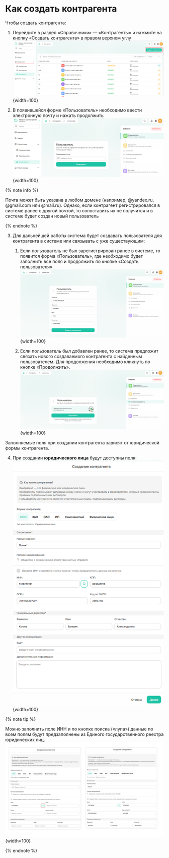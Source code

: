 # Как создать контрагента

Чтобы создать контрагента:
1. Перейдите в раздел «Справочники» — «Контрагенты» и нажмите на кнопку «Создать контрагента» в правом верхнем углу
![screenshot_1](_images/_screenshot_1_step_1.png) {width=100}

2. В появившейся форме «Пользователь» необходимо ввести электронную почту и нажать продолжить
![screenshot_2](_images/_step_2.png){width=100}

{% note info %}

Почта может быть указана в любом домене (например, @yandex.ru, @gmail.com или @mail.ru). Однако, если  контрагент регистрировался в системе ранее с другой почтой, то сопоставить их не получится и в системе будет создан новый пользователь 

{% endnote %}

3. Для дальнейшей работы система будет создавать пользователя для контрагента в системе или связывать с уже существующим:
    1. Если пользователь не был зарегистрирован ранее в системе, то появится форма «Пользователь», где необходимо будет заполнить все поля и продолжить по кнопке «Создать пользователя»
![screenshot_3_1](_images/_screenshot_step_3.png) {width=100}

    2. Если пользователь был добавлен ранее, то система предложит связать нового создаваемого контрагента с найденным пользователем. Для продолжения необходимо кликнуть по кнопке «Продолжить».
![screenshot_3_2](_images/_screenshot_step_3_2.png) {width=100}

Заполняемые поля при создании контрагента зависят от юридической формы контрагента.

4. При создании **юридического лица** будут доступны поля:
![screenshot_4](_images/_screen_4_legal_entity.png) {width=100}

{% note tip %}

Можно заполнить поле ИНН и по кнопке поиска («лупа») данные по всем полям будут предзаполнены из Единого государственного реестра юридических лиц.
![screenshot_4_switch](_images/_screen_step_4_switch.png) {width=100}

{% endnote %}

